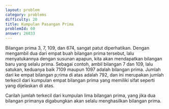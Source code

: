 ```yaml
---
layout: problem
category: problems
difficulty: 20
title: Kumpulan Pasangan Prima
problemId: 60
answer: 26033
---
```

Bilangan prima 3, 7, 109, dan 674, sangat patut diperhatikan. Dengan mengambil dua dari empat buah bilangan prima tersebut, lalu menyatukannya dengan susunan apapun, kita akan mendapatkan bilangan baru yang selalu prima. Sebagai contoh, ambil bilangan 7 dan 109, lalu satukan, keduanya baik 7109 maupun 1097 adalah bilangan prima. Jumlah dari ke empat bilangan p;rima di atas adalah 792, dan ini merupakan jumlah terkecil dari kumpulan empat bilangan prima yang memiliki sifat seperti yang dijelaskan di atas.

Carilah jumlah terkecil dari kumpulan lima bilangan prima, yang jika dua bilangan primanya digabungkan akan selalu menghasilkan bilangan prima.
